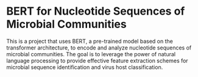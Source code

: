 # BERT for Nucleotide Sequences of Microbial Communities

This is a project that uses BERT, a pre-trained model based on the transformer architecture, to encode and analyze nucleotide sequences of microbial communities. The goal is to leverage the power of natural language processing to provide effective feature extraction schemes for microbial sequence identification and virus host classification.

